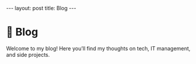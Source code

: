 <link rel="stylesheet" href="/assets/style.css">
---
layout: post
title: Blog
---

# 📝 Blog

Welcome to my blog! Here you’ll find my thoughts on tech, IT management, and side projects.

